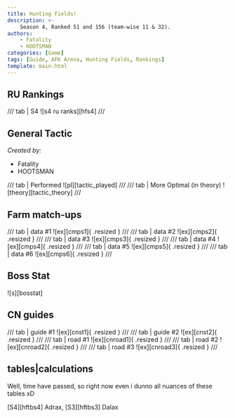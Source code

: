 ```yaml
---
title: Hunting Fields!
description: >-
    Season 4, Ranked 51 and 156 (team-wise 11 & 32).
authors:  
    - Fatality
    - HOOTSMAN
categories: [Game]
tags: [Guide, AFK Arena, Hunting Fields, Rankings]
template: main.html
---
```


## RU Rankings

/// tab | S4
![s4 ru ranks][hfs4]
///

## General Tactic

_Created by:_

- Fatality
- HOOTSMAN

/// tab | Performed
![pl][tactic_played]
///
/// tab | More Optimal (in theory)
![theory][tactic_theory]
///

## Farm match-ups

/// tab | data #1
![ex][cmps1]{ .resized }
///
/// tab | data #2
![ex][cmps2]{ .resized }
///
/// tab | data #3
![ex][cmps3]{ .resized }
///
/// tab | data #4
![ex][cmps4]{ .resized }
///
/// tab | data #5
![ex][cmps5]{ .resized }
///
/// tab | data #6
![ex][cmps6]{ .resized }
///

## Boss Stat

![s][bosstat]

## CN guides

/// tab | guide #1
![ex][cnst1]{ .resized }
///
/// tab | guide #2
![ex][cnst2]{ .resized }
///
/// tab | road #1
![ex][cnroad1]{ .resized }
///
/// tab | road #2
![ex][cnroad2]{ .resized }
///
/// tab | road #3
![ex][cnroad3]{ .resized }
///

## tables|calculations

Well, time have passed, so right now even i dunno all nuances of these tables xD

[S4][hftbs4] Adrax, [S3][hftbs3] Dalax
